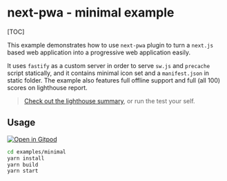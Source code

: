 # next-pwa - minimal example

[TOC]

This example demonstrates how to use `next-pwa` plugin to turn a `next.js` based web application into a progressive web application easily.

It uses `fastify` as a custom server in order to serve `sw.js` and `precache` script statically, and it contains minimal icon set and a `manifest.json` in static folder. The example also features full offline support and full (all 100) scores on lighthouse report.

> [Check out the lighthouse summary](https://github.com/shadowwalker/next-pwa/blob/master/examples/minimal/lighthouse.pdf), or run the test your self.

## Usage

[![Open in Gitpod](https://img.shields.io/badge/Open%20In-Gitpod.io-%231966D2?style=for-the-badge&logo=gitpod)](https://gitpod.io/#https://github.com/shadowwalker/next-pwa/)

```bash
cd examples/minimal
yarn install
yarn build
yarn start
```
